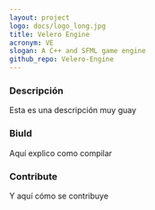 ```yaml
---
layout: project
logo: docs/logo_long.jpg
title: Velero Engine
acronym: VE
slogan: A C++ and SFML game engine
github_repo: Velero-Engine
---
```

### Descripción
Esta es una descripción muy guay

### Biuld
Aquí explico como compilar

### Contribute
Y aquí cómo se contribuye

